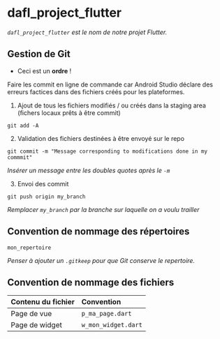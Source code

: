 # dafl_project_flutter

*```dafl_project_flutter``` est le nom de notre projet Flutter.*

## Gestion de Git

* Ceci est un **ordre** !

Faire les commit en ligne de commande car Android Studio déclare des erreurs factices dans des fichiers créés pour les plateformes.

1. Ajout de tous les fichiers modifiés / ou créés dans la staging area (fichers locaux prêts à être commit)

```shell
git add -A
```

2. Validation des fichiers destinées à être envoyé sur le repo

```shell
git commit -m "Message corresponding to modifications done in my commmit"
```

*Insérer un message entre les doubles quotes après le ```-m```*

3. Envoi des commit

```shell
git push origin my_branch
```

*Remplacer ```my_branch``` par la branche sur laquelle on a voulu trailler*

## Convention de nommage des répertoires

```
mon_repertoire
```

*Penser à ajouter un ```.gitkeep``` pour que Git conserve le repertoire.*

## Convention de nommage des fichiers

| Contenu du fichier | Convention |
| :- | :- |
| Page de vue | ```p_ma_page.dart``` |
| Page de widget | ```w_mon_widget.dart``` |

